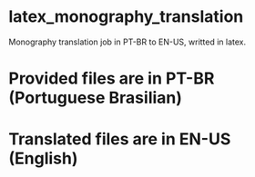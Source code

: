 # latex_monography_translation
Monography translation job in PT-BR to EN-US, writted in latex.

# Provided files are in PT-BR (Portuguese Brasilian)

# Translated files are in EN-US (English)
